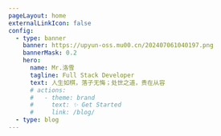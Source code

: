 ```yaml
---
pageLayout: home
externalLinkIcon: false
config:
  - type: banner
    banner: https://upyun-oss.mu00.cn/202407061040197.png
    bannerMask: 0.2
    hero:
      name: Mr.洛雪
      tagline: Full Stack Developer
      text: 人生如棋，落子无悔；处世之道，贵在从容
      # actions:
      #   - theme: brand
      #     text: ✨ Get Started
      #     link: /blog/
  - type: blog
---
```

